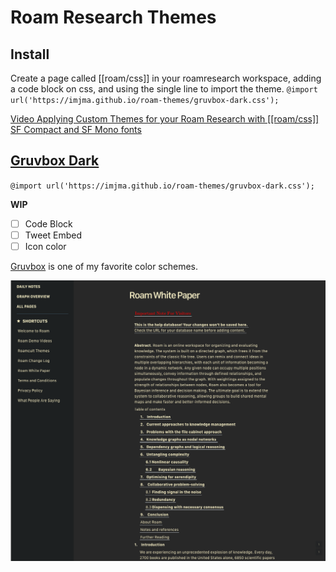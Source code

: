 # Roam Research Themes

## Install

Create a page called [[roam/css]] in your roamresearch workspace, adding a code block on css, and using the single line to import the theme. `@import url('https://imjma.github.io/roam-themes/gruvbox-dark.css');`

[Video Applying Custom Themes for your Roam Research with [[roam/css]]](https://www.youtube.com/watch?v=UY-sAC2eGyI)  
[SF Compact and SF Mono fonts](https://developer.apple.com/fonts/)

## [Gruvbox Dark](./gruvbox-dark.css)

`@import url('https://imjma.github.io/roam-themes/gruvbox-dark.css');`

**WIP**

- [ ] Code Block
- [ ] Tweet Embed
- [ ] Icon color

[Gruvbox](https://github.com/morhetz/gruvbox) is one of my favorite color schemes.

![](./gruvbox-dark.png) 
